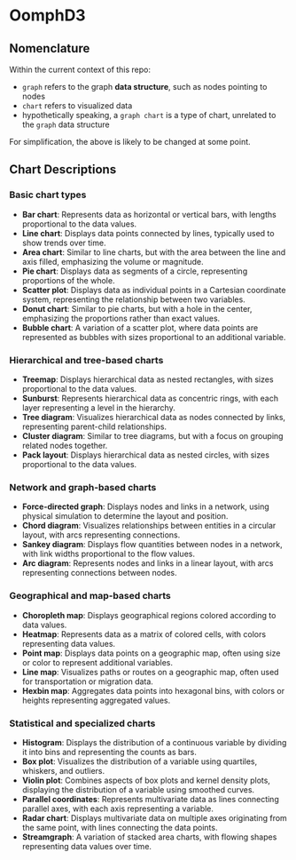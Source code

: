# OomphD3

## Nomenclature

Within the current context of this repo:

* `graph` refers to the graph **data structure**, such as nodes pointing to nodes
* `chart` refers to visualized data
* hypothetically speaking, a `graph chart` is a type of chart, unrelated to the `graph` data structure

For simplification, the above is likely to be changed at some point.

## Chart Descriptions

### Basic chart types

* **Bar chart**: Represents data as horizontal or vertical bars, with lengths proportional to the data values.
* **Line chart**: Displays data points connected by lines, typically used to show trends over time.
* **Area chart**: Similar to line charts, but with the area between the line and axis filled, emphasizing the volume or magnitude.
* **Pie chart**: Displays data as segments of a circle, representing proportions of the whole.
* **Scatter plot**: Displays data as individual points in a Cartesian coordinate system, representing the relationship between two variables.
* **Donut chart**: Similar to pie charts, but with a hole in the center, emphasizing the proportions rather than exact values.
* **Bubble chart**: A variation of a scatter plot, where data points are represented as bubbles with sizes proportional to an additional variable.

### Hierarchical and tree-based charts

* **Treemap**: Displays hierarchical data as nested rectangles, with sizes proportional to the data values.
* **Sunburst**: Represents hierarchical data as concentric rings, with each layer representing a level in the hierarchy.
* **Tree diagram**: Visualizes hierarchical data as nodes connected by links, representing parent-child relationships.
* **Cluster diagram**: Similar to tree diagrams, but with a focus on grouping related nodes together.
* **Pack layout**: Displays hierarchical data as nested circles, with sizes proportional to the data values.

### Network and graph-based charts

* **Force-directed graph**: Displays nodes and links in a network, using physical simulation to determine the layout and position.
* **Chord diagram**: Visualizes relationships between entities in a circular layout, with arcs representing connections.
* **Sankey diagram**: Displays flow quantities between nodes in a network, with link widths proportional to the flow values.
* **Arc diagram**: Represents nodes and links in a linear layout, with arcs representing connections between nodes.

### Geographical and map-based charts

* **Choropleth map**: Displays geographical regions colored according to data values.
* **Heatmap**: Represents data as a matrix of colored cells, with colors representing data values.
* **Point map**: Displays data points on a geographic map, often using size or color to represent additional variables.
* **Line map**: Visualizes paths or routes on a geographic map, often used for transportation or migration data.
* **Hexbin map**: Aggregates data points into hexagonal bins, with colors or heights representing aggregated values.

### Statistical and specialized charts

* **Histogram**: Displays the distribution of a continuous variable by dividing it into bins and representing the counts as bars.
* **Box plot**: Visualizes the distribution of a variable using quartiles, whiskers, and outliers.
* **Violin plot**: Combines aspects of box plots and kernel density plots, displaying the distribution of a variable using smoothed curves.
* **Parallel coordinates**: Represents multivariate data as lines connecting parallel axes, with each axis representing a variable.
* **Radar chart**: Displays multivariate data on multiple axes originating from the same point, with lines connecting the data points.
* **Streamgraph**: A variation of stacked area charts, with flowing shapes representing data values over time.
